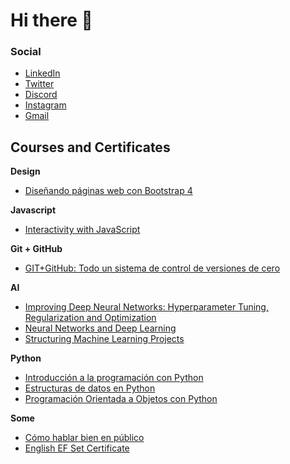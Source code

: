 # Hi there 👋

### Social
- [LinkedIn](https://www.linkedin.com/in/jsapuyesp/)
- [Twitter](https://twitter.com/juansapuyes)
- [Discord](discordapp.com/users/418558509869826050)
- [Instagram](https://www.instagram.com/jsapuyesp/)
- [Gmail](mailto:jsapuyesp@gmail.com)


## Courses and Certificates


**Design**
- [Diseñando páginas web con Bootstrap 4](https://www.coursera.org/account/accomplishments/verify/XZGGGT933SSF)


**Javascript**
- [Interactivity with JavaScript](https://www.coursera.org/account/accomplishments/verify/EA8HFNJQX6G7)

**Git + GitHub**
- [GIT+GitHub: Todo un sistema de control de versiones de cero](https://www.udemy.com/certificate/UC-d0083e36-7bb2-4255-a3ed-0d3fb1a50f4b/)


**AI**
- [Improving Deep Neural Networks: Hyperparameter Tuning, Regularization and Optimization](https://www.coursera.org/account/accomplishments/verify/B9TFEU3VS84G)
- [Neural Networks and Deep Learning](https://www.coursera.org/account/accomplishments/verify/BMYRMKUEQDFC)
- [Structuring Machine Learning Projects](https://www.coursera.org/account/accomplishments/verify/M5KU9T4TCY7D)


**Python**
- [Introducción a la programación con Python](https://www.coursera.org/account/accomplishments/verify/G37G5WD5RKY3)
- [Estructuras de datos en Python](https://www.coursera.org/account/accomplishments/verify/9C5WLKJZ4PM4)
- [Programación Orientada a Objetos con Python](https://www.coursera.org/account/accomplishments/verify/J524WFKVSSVC)


**Some**
- [Cómo hablar bien en público](https://www.coursera.org/account/accomplishments/verify/6RLYLEM3VZD2)
- [English EF Set Certificate](https://www.efset.org/cert/XQrS7a)


<!--
**jsapuyesp/jsapuyesp** is a ✨ _special_ ✨ repository because its `README.md` (this file) appears on your GitHub profile.

Here are some ideas to get you started:

- 🔭 I’m currently working on ...
- 🌱 I’m currently learning ...
- 👯 I’m looking to collaborate on ...
- 🤔 I’m looking for help with ...
- 💬 Ask me about ...
- 📫 How to reach me: ...
- 😄 Pronouns: ...
- ⚡ Fun fact: ...
-->
